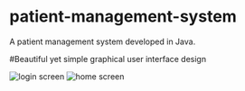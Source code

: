 # patient-management-system
A patient management system developed in Java.

#Beautiful yet simple graphical user interface design

![login screen](https://raw.github.com/tobiasbueschel/master/patient-management-system/images/screens/login.png)
![home screen](https://raw.github.com/tobiasbueschel/master/patient-management-system/images/screens/home.png)

